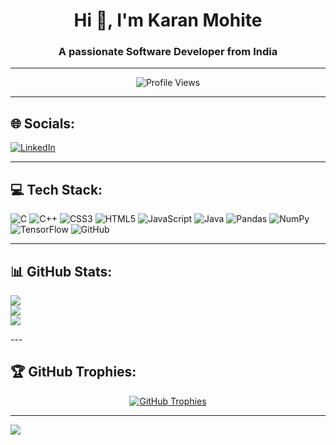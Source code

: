 <h1 align="center">Hi 👋, I'm Karan Mohite</h1>
<h3 align="center">A passionate Software Developer from India</h3>

---

<p align="center">
  <img src="https://komarev.com/ghpvc/?username=karan-mohite&label=Profile%20Views&color=0e75b6&style=flat" alt="Profile Views" />
</p>

---

## 🌐 Socials:
[![LinkedIn](https://img.shields.io/badge/LinkedIn-%230077B5.svg?style=for-the-badge&logo=linkedin&logoColor=white)](https://linkedin.com/in/karan-mohite)

---

## 💻 Tech Stack:
![C](https://img.shields.io/badge/c-%2300599C.svg?style=for-the-badge&logo=c&logoColor=white) 
![C++](https://img.shields.io/badge/c++-%2300599C.svg?style=for-the-badge&logo=c%2B%2B&logoColor=white) 
![CSS3](https://img.shields.io/badge/css3-%231572B6.svg?style=for-the-badge&logo=css3&logoColor=white) 
![HTML5](https://img.shields.io/badge/html5-%23E34F26.svg?style=for-the-badge&logo=html5&logoColor=white) 
![JavaScript](https://img.shields.io/badge/javascript-%23323330.svg?style=for-the-badge&logo=javascript&logoColor=%23F7DF1E) 
![Java](https://img.shields.io/badge/java-%23ED8B00.svg?style=for-the-badge&logo=openjdk&logoColor=white) 
![Pandas](https://img.shields.io/badge/pandas-%23150458.svg?style=for-the-badge&logo=pandas&logoColor=white) 
![NumPy](https://img.shields.io/badge/numpy-%23013243.svg?style=for-the-badge&logo=numpy&logoColor=white) 
![TensorFlow](https://img.shields.io/badge/TensorFlow-%23FF6F00.svg?style=for-the-badge&logo=TensorFlow&logoColor=white) 
![GitHub](https://img.shields.io/badge/github-%23121011.svg?style=for-the-badge&logo=github&logoColor=white) 

---

## 📊 GitHub Stats:
<p align="center">
  
![](https://github-readme-stats.vercel.app/api?username=karan-mohite&theme=tokyonight&hide_border=false&include_all_commits=true&count_private=true)<br/>
![](https://github-readme-streak-stats.herokuapp.com/?user=karan-mohite&theme=tokyonight&hide_border=false)<br/>
![](https://github-readme-stats.vercel.app/api/top-langs/?username=karan-mohite&theme=tokyonight&hide_border=false&include_all_commits=true&count_private=true&layout=compact)

</p>
---

## 🏆 GitHub Trophies:
<p align="center">
  <a href="https://github.com/ryo-ma/github-profile-trophy">
    <img src="https://github-profile-trophy.vercel.app/?username=karan-mohite&theme=tokyonight" alt="GitHub Trophies" />
  </a>
</p>

---

[![](https://visitcount.itsvg.in/api?id=karan-mohite&icon=0&color=0)](https://visitcount.itsvg.in)

<!-- Proudly created with GPRM ( https://gprm.itsvg.in ) -->
